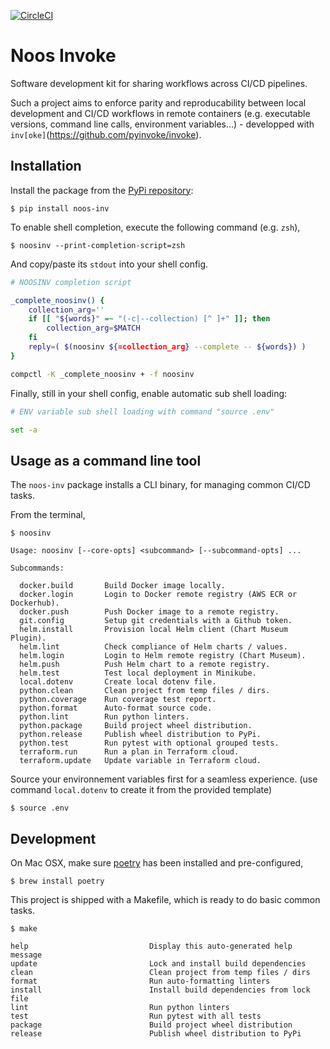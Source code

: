 [![CircleCI](https://circleci.com/gh/noosenergy/noos-invoke.svg?style=svg&circle-token=68d1a71e4f53ab1a1f33110e9a8c24bd3300a8ba)](https://circleci.com/gh/noosenergy/noos-invoke)

# Noos Invoke

Software development kit for sharing workflows across CI/CD pipelines.

Such a project aims to enforce parity and reproducability between local development and CI/CD workflows in remote containers (e.g. executable versions, command line calls, environment variables...) - developped with `inv[oke]`(https://github.com/pyinvoke/invoke).

## Installation

Install the package from the [PyPi repository](https://pypi.org/project/noos-inv/):

    $ pip install noos-inv

To enable shell completion, execute the following command (e.g. `zsh`),

    $ noosinv --print-completion-script=zsh

And copy/paste its `stdout` into your shell config.

```bash
# NOOSINV completion script

_complete_noosinv() {
    collection_arg=''
    if [[ "${words}" =~ "(-c|--collection) [^ ]+" ]]; then
        collection_arg=$MATCH
    fi
    reply=( $(noosinv ${=collection_arg} --complete -- ${words}) )
}

compctl -K _complete_noosinv + -f noosinv
```

Finally, still in your shell config, enable automatic sub shell loading:

```bash
# ENV variable sub shell loading with command "source .env"

set -a
```

## Usage as a command line tool

The `noos-inv` package installs a CLI binary, for managing common CI/CD tasks.

From the terminal,

```
$ noosinv

Usage: noosinv [--core-opts] <subcommand> [--subcommand-opts] ...

Subcommands:

  docker.build       Build Docker image locally.
  docker.login       Login to Docker remote registry (AWS ECR or Dockerhub).
  docker.push        Push Docker image to a remote registry.
  git.config         Setup git credentials with a Github token.
  helm.install       Provision local Helm client (Chart Museum Plugin).
  helm.lint          Check compliance of Helm charts / values.
  helm.login         Login to Helm remote registry (Chart Museum).
  helm.push          Push Helm chart to a remote registry.
  helm.test          Test local deployment in Minikube.
  local.dotenv       Create local dotenv file.
  python.clean       Clean project from temp files / dirs.
  python.coverage    Run coverage test report.
  python.format      Auto-format source code.
  python.lint        Run python linters.
  python.package     Build project wheel distribution.
  python.release     Publish wheel distribution to PyPi.
  python.test        Run pytest with optional grouped tests.
  terraform.run      Run a plan in Terraform cloud.
  terraform.update   Update variable in Terraform cloud.
```

Source your environnement variables first for a seamless experience.
(use command `local.dotenv` to create it from the provided template)

    $ source .env

## Development

On Mac OSX, make sure [poetry](https://python-poetry.org/) has been installed and pre-configured,

    $ brew install poetry

This project is shipped with a Makefile, which is ready to do basic common tasks.

```
$ make

help                           Display this auto-generated help message
update                         Lock and install build dependencies
clean                          Clean project from temp files / dirs
format                         Run auto-formatting linters
install                        Install build dependencies from lock file
lint                           Run python linters
test                           Run pytest with all tests
package                        Build project wheel distribution
release                        Publish wheel distribution to PyPi
```
